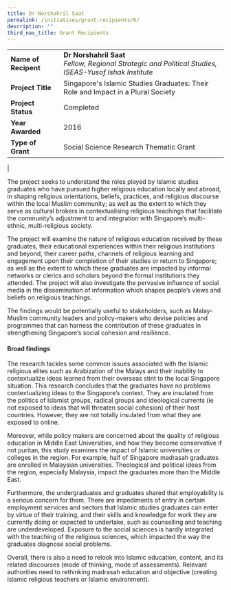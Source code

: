 ```yaml
---
title: Dr Norshahril Saat
permalink: /initiatives/grant-recipients/6/
description: ""
third_nav_title: Grant Recipients
---
```

|  |  |
|---|---|
| **Name of Recipent** | **Dr Norshahril Saat**<br>_Fellow, Regional Strategic and Political Studies, ISEAS-Yusof Ishak Institute_ |
| **Project Title** | Singapore's Islamic Studies Graduates: Their Role and Impact in a Plural Society |
| **Project Status** | Completed |
| **Year Awarded** | 2016 |
| **Type of Grant** | Social Science Research Thematic Grant |
|

The project seeks to understand the roles played by Islamic studies graduates who have pursued higher religious education locally and abroad, in shaping religious orientations, beliefs, practices, and religious discourse within the local Muslim community; as well as the extent to which they serve as cultural brokers in contextualising religious teachings that facilitate the community’s adjustment to and integration with Singapore’s multi-ethnic, multi-religious society.  

The project will examine the nature of religious education received by these graduates, their educational experiences within their religious institutions and beyond, their career paths, channels of religious learning and engagement upon their completion of their studies or return to Singapore; as well as the extent to which these graduates are impacted by informal networks or clerics and scholars beyond the formal institutions they attended. The project will also investigate the pervasive influence of social media in the dissemination of information which shapes people’s views and beliefs on religious teachings.  

The findings would be potentially useful to stakeholders, such as Malay-Muslim community leaders and policy-makers who devise policies and programmes that can harness the contribution of these graduates in strengthening Singapore’s social cohesion and resilience.

#### **Broad findings**
The research tackles some common issues associated with the Islamic religious elites such as Arabization of the Malays and their inability to contextualize ideas learned from their overseas stint to the local Singapore situation. This research concludes that the graduates have no problems contextualizing ideas to the Singapore’s context. They are insulated from the politics of Islamist groups, radical groups and ideological currents (ie not exposed to ideas that will threaten social cohesion) of their host countries. However, they are not totally insulated from what they are exposed to online.

Moreover, while policy makers are concerned about the quality of religious education in Middle East Universities, and how they become conservative if not puritan, this study examines the impact of Islamic universities or colleges in the region. For example, half of Singapore madrasah graduates are enrolled in Malaysian universities. Theological and political ideas from the region, especially Malaysia, impact the graduates more than the Middle East. 

Furthermore, the undergraduates and graduates shared that employability is a serious concern for them. There are impediments of entry in certain employment services and sectors that Islamic studies graduates can enter by virtue of their training, and their skills and knowledge for work they are currently doing or expected to undertake, such as counselling and teaching are underdeveloped. Exposure to the social sciences is hardly integrated with the teaching of the religious sciences, which impacted the way the graduates diagnose social problems.

Overall, there is also a need to relook into Islamic education, content, and its related discourses (mode of thinking, mode of assessments). Relevant authorities need to rethinking madrasah education and objective (creating Islamic religious teachers or Islamic environment).